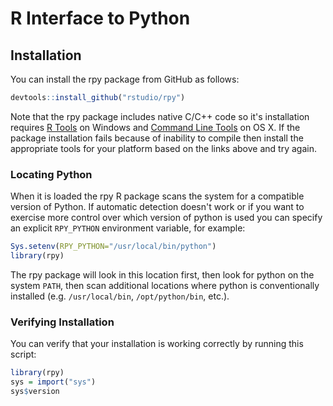 R Interface to Python
================

Installation
------------

You can install the rpy package from GitHub as follows:

``` r
devtools::install_github("rstudio/rpy")
```

Note that the rpy package includes native C/C++ code so it's installation requires [R Tools](https://cran.r-project.org/bin/windows/Rtools/) on Windows and [Command Line Tools](http://osxdaily.com/2014/02/12/install-command-line-tools-mac-os-x/) on OS X. If the package installation fails because of inability to compile then install the appropriate tools for your platform based on the links above and try again.

### Locating Python

When it is loaded the rpy R package scans the system for a compatible version of Python. If automatic detection doesn't work or if you want to exercise more control over which version of python is used you can specify an explicit `RPY_PYTHON` environment variable, for example:

``` r
Sys.setenv(RPY_PYTHON="/usr/local/bin/python")
library(rpy)
```

The rpy package will look in this location first, then look for python on the system `PATH`, then scan additional locations where python is conventionally installed (e.g. `/usr/local/bin`, `/opt/python/bin`, etc.).

### Verifying Installation

You can verify that your installation is working correctly by running this script:

``` r
library(rpy)
sys = import("sys")
sys$version
```
